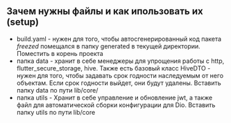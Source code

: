 ## Зачем нужны файлы и как ипользовать их (setup)
- build.yaml - нужен для того, чтобы автосгенерированный код пакета *freezed* помещался в папку generated в текущей директории. Поместить в корень проекта
- папка data - хранит в себе менеджеры для упрощения работы с http, flutter_secure_storage, hive. Также есть базовый класс HiveDTO - нужен для того, чтобы задавать срок годности наследуемым от него объектам. Если срок годности выйдет, они будут удалены. Вставить папку data по пути lib/core/
- папка utils - Хранит в себе управление и обновление jwt, а также файл для автоматической сборки конфигурации для Dio. Вставить папку utils по пути lib/core
